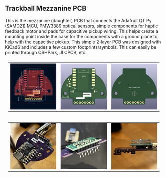 ## Trackball Mezzanine PCB

This is the mezzanine (daughter) PCB that connects the Adafruit QT Py (SAMD21) MCU, PMW3389 optical sensors, simple components for haptic feedback motor and pads for capacitive pickup wiring. This helps create a mounting point inside the case for the components with a ground plane to help with the capacitive pickup. This simple 2-layer PCB was designed with KiCad6 and includes a few custom footprints/symbols. This can easily be printed through OSHPark, JLCPCB, etc.

<table style="padding: 10px">
	<tr>
		<td width="33%" height="33%"><img width="100%" height="100%" src="./pictures/20221216-PCB-editor-v01-front.jpg"></td>
		<td width="33%" height="33%"><img width="100%" height="100%" src="./pictures/20221216-PCB-3D-v01-front.jpg"></td>
		<td width="33%" height="33%"><img width="100%" height="100%" src="./pictures/20221216-PCB-3D-v01-back.jpg"></td>
	</tr>
</table>

<table style="padding: 10px">
	<tr>
		<td width="33%" height="33%"><img width="100%" height="100%" src="./pictures/20221216-PCB-build-v01-front.jpg"></td>
		<td width="33%" height="33%"><img width="100%" height="100%" src="./pictures/20221216-PCB-build-v01-back.jpg"></td>
		<td width="33%" height="33%"><img width="100%" height="100%" src="./pictures/20221216-PCB-build-v01-side.jpg"></td>
	</tr>
</table>
